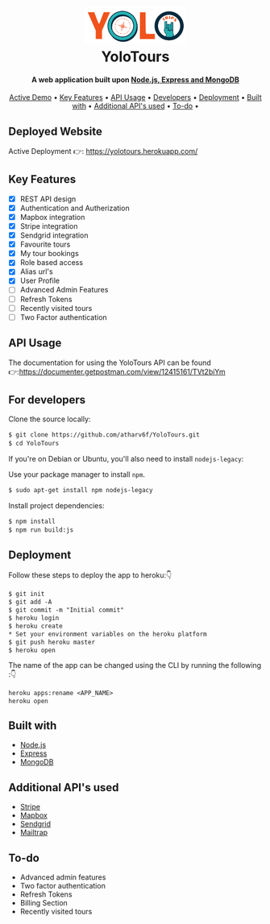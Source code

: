 <h1 align="center">
  <br>
  <a href="https://yolotours.herokuapp.com/"><img src="https://github.com/atharv6f/YoloTours/blob/master/public/img/YoloTousLogo2.png" alt="YoloTours" width="200"></a>
  <br>
  YoloTours
  <br>
</h1>

<h4 align="center">A web application built upon <a href="https://nodejs.org/en/" target="_blank">Node.js, Express and MongoDB</a></h4>
 <p align="center">
 <a href="#Deployed Website">Active Demo</a> •
  <a href="#Key Features">Key Features</a> •
  <a href="#API Usage ">API Usage</a> •
  <a href="#For developers">Developers</a> •
  <a href="#Deployment">Deployment</a> •
  <a href="#Built with">Built with</a> •
  <a href="# Additional API's used">Additional API's used</a> •
  <a href="#To-do">To-do</a> •
</p>


## Deployed Website 
Active Deployment 👉: https://yolotours.herokuapp.com/

## Key Features
- [x] REST API design
- [x] Authentication and Autherization
- [x] Mapbox integration
- [x] Stripe integration
- [x] Sendgrid integration
- [x] Favourite tours
- [x] My tour bookings
- [x] Role based access
- [x] Alias url's
- [x] User Profile
- [ ] Advanced Admin Features
- [ ] Refresh Tokens 
- [ ] Recently visited tours
- [ ] Two Factor authentication

## API Usage 
The documentation for using the YoloTours API can be found 👉:https://documenter.getpostman.com/view/12415161/TVt2biYm

## For developers
Clone the source locally:

```sh
$ git clone https://github.com/atharv6f/YoloTours.git
$ cd YoloTours
```
If you're on Debian or Ubuntu, you'll also need to install
`nodejs-legacy`:

Use your package manager to install `npm`.

```sh
$ sudo apt-get install npm nodejs-legacy
```

Install project dependencies:

```sh
$ npm install
$ npm run build:js
```

## Deployment
Follow these steps to deploy the app to heroku:👇 
```
$ git init
$ git add -A
$ git commit -m "Initial commit"
$ heroku login
$ heroku create
* Set your environment variables on the heroku platform
$ git push heroku master
$ heroku open
```
The name of the app can be changed using the CLI by running the following :👇 
```
heroku apps:rename <APP_NAME>
heroku open
```
## Built with
- [Node.js](https://nodejs.org)
- [Express](https://expressjs.com/)
- [MongoDB](https://www.mongodb.com/2)

## Additional API's used
- [Stripe](https://nodejs.org)
- [Mapbox](https://expressjs.com/)
- [Sendgrid](https://www.mongodb.com/2)
- [Mailtrap](https://www.mongodb.com/2)


## To-do
- Advanced admin features
- Two factor authentication
- Refresh Tokens
- Billing Section
- Recently visited tours
